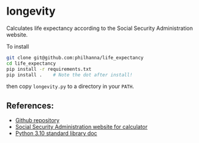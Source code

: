 # longevity
Calculates life expectancy according to the Social Security Administration website.

To install
```bash
git clone git@github.com:philhanna/life_expectancy
cd life_expectancy
pip install -r requirements.txt
pip install .    # Note the dot after install!
```
then copy `longevity.py` to a directory in your `PATH`.

## References:
- [Github repository](https://github.com/philhanna/life_expectancy)
- [Social Security Administration website for calculator](https://www.ssa.gov/oact/population/longevity.html)
- [Python 3.10 standard library doc](https://docs.python.org/3.10/library/index.html)

